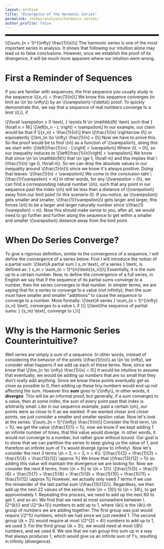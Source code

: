 ```yaml
---
layout: archive
title: "Divergence of the Harmonic Series"
permalink: /notes/analysis/harmonic-series/
author_profile: false
--- 
```

<hr style="border: 2px solid black;">
\\[\sum_{n = 1}^{\infty} \frac{1}{n}\\]
The harmonic series is one of the most important series in analysis. It shows that following our intuition alone may lead us to false conclusions. However, once we establish the proof of
its divergence, it will be much more apparent where our intuition went wrong.

First a Reminder of Sequences
===
If you are familiar with sequences, the first sequence you usually study is the sequence 
\\[\{x_n\} = \frac{1}{n}\\]
We know this sequence converges (in limit as \\(n \to \infty\\)) by an \\(\varepsilon\\)-\\(\delta\\) proof. To quickly demonstrate this, we say that a sequence of real numbers converge to a limit \\(L\\), if

\\[\forall \varepsilon > 0 \text{, } \exists N \in \mathbb{N} \text{ such that } \forall n > N\\]
\\[\left|x_n - L \right| < \varepsilon\\]
In our example, our claim would be that if
\\[\{x_n\} = \frac{1}{n}\\]
then
\\[\frac{1}{n} \rightarrow 0\\] 
or equivalently
\\[\lim_{n \to \infty} \frac{1}{n} = 0\\]
Now we have to prove this. So the proof would be to find \\(n\\) as a function of \\(\varepsilon\\), doing this we start with:
\\[\left|\frac{1}{n} - L\right| < \varepsilon\\]
Where \\(L = 0\\), so our inequality reduces to
\\[\left|\frac{1}{n}\right| < \varepsilon\\]
We know that since \\(n \in \mathbb{N}\\) that \\(n \ge 1, \forall n\\) and this implies that \\(\frac{1}{n} \ge 0, \forall n\\). So we can drop the absolute values in our inequality around \\(\frac{1}{n}\\) since we know it's always positive. Doing that leaves:
\\[\frac{1}{n} < \varepsilon\\]
We come to the conclusion taht 
\\[\frac{1}{\varepsilon} < n\\]
In other words, for any \\(\varepsilon > 0\\), we can find a corresponding natural number \\(n\\), such that any point in our sequence past the index \\(n\\) will be less than a distance of \\(\varepsilon\\) away from our limit point (in this scenario 0). If you notice, as \\(\varepsilon\\) gets smaller and smaller, \\(\frac{1}{\varepsilon}\\) gets larger and larger, this forces \\(n\\) to be a larger and larger naturally number since \\(\frac{1}{\varepsilon} < n\\). Now this should make sense to you, after all, we would need to go further and further along the sequence to get within a smaller and smaller \\(\varepsilon\\) distance away from the limit point.

When Do Series Converge?
===
To give a rigorous definition, similar to the convergence of a sequence, I will define the convergence of a series below. First I will introduce the notion of a partial sum:
\\[\text{A partial sum } s_m \text{, of a series } \text{, is defined as: } s_m = \sum_{n = 1}^{m}\text{\{x_n\}}\\]
Essentially, it is the sum up to a certain number. Now, to define the convergence of a full series, in English we say that if the sequence of its partial sums converge to a number, then the series converges to that number. In simpler terms, we are saying that for a series to converge to a value (not infinity), then the sum must have smaller and smaller "additions" to cause the sequence to converge to a number. More formally:
\\[\text{A series } \sum_{n = 1}^{\infty}\{x_n\} \text{, converges to a value L if }\\]
\\[\text{the sequence of partial sums: } \{s_m\} \text{, converge to L}\\]

Why is the Harmonic Series Counterintuitive?
===
Well series are simply a sum of a sequence. In other words, instead of considering the behavior of the points \\(\frac{1}{n}\\) as \\(n \to \infty}, we consider what happens if we add up each of these terms. Now, since we know that 
\\[\lim_{n \to \infty} \frac{1}{n} = 0\\]
It would be intuitive to assume that eventually, we would be adding up numbers that are so small that they don't really add anything. Since we know these points eventually get as close as possible to 0, then adding up these tiny numbers would end up not affecting the sum. However this **sum** goes to \\(\infty\\), in other words, it **diverges**. This will be an informal proof, but generally, if a sum converges to a value, then at some index, the sum of every point past that index is arbitrarily small. Like in our sequence example, past a certain \\(n\\), our points were as close to 0 as we wanted. If we wanted closer and closer points, we just consider a smaller and smaller epsilon value. Now let's look at the series:
\\[\sum_{n = 1}^{\infty} \frac{1}{n}\\]
Consider the first term, \\(n = 1\\), we get the value \\(\frac{1}{1} = 1\\), now we know if we kept adding 1 an infinite number of times, that this value would diverge. In other words, it would not converge to a number, but rather grow without bound. Our goal is to show that we can partition the series to keep giving us the value of 1, and therefore an infinite sum of 1's would diverge (grow to infinity). Now let's consider the next 3 terms \\(n = 2, n = 3, n = 4\\):
\\[\frac{1}{2} + \frac{1}{3} + \frac{1}{4} = \frac{13}{12} \approx 1\\]
We know that \\(\frac{13}{12} > 1\\) so adding this value will maintain the divergence we are looking for. Now we consider the next 8 terms, from \\(n = 5\\) to \\(n = 12\\):
\\[\frac{1}{5} + \frac{1}{6} + \frac{1}{7} + \frac{1}{8} + \frac{1}{9} + \frac{1}{10} + \frac{1}{11} + \frac{1}{12} \approx 1\\]
However, we actually only need 7 terms if we use the remainder of the last partial sum \\(\frac{13}{12}\\). Regardless, we then add up the next 22 values of the series, from \\(n = 13)\\) to \\(n = 34\\), to get approximately 1. Repeating this process, we need to add up the next 60 to get 1, and so on. We find that we need at most somewhere between \\(2^{k}\\) and \\(2^{k+1}\\) numbers to add up to 1, where \\(k\\) is the \\(k\\)-th group of numbers we are adding together. The first group was just would require \\(2^1\\) numbers, which we had since we just needed 1. The second group \\(k = 2\\) would require at most \\(2^{2} = 4\\) numbers to add up to 1, we used 3. For the third group \\(k = 3\\), we would need at most \\(8\\) numbers, and we used 8. We see that we can group this sum up in a way that always produces 1, which would give us an infinite sum of 1's, resulting in infinity (divergence).


